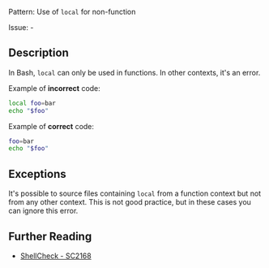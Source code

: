 Pattern: Use of `local` for non-function

Issue: -

## Description

In Bash, `local` can only be used in functions. In other contexts, it's an error.

Example of **incorrect** code:

```sh
local foo=bar
echo "$foo"
```

Example of **correct** code:

```sh
foo=bar
echo "$foo"
```
## Exceptions

It's possible to source files containing `local` from a function context but not from any other context. This is not good practice, but in these cases you can ignore this error.

## Further Reading

* [ShellCheck - SC2168](https://github.com/koalaman/shellcheck/wiki/SC2168)
